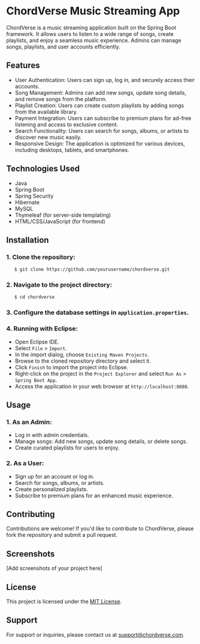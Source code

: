 # ChordVerse Music Streaming App

ChordVerse is a music streaming application built on the Spring Boot framework. It allows users to listen to a wide range of songs, create playlists, and enjoy a seamless music experience. Admins can manage songs, playlists, and user accounts efficiently.

## Features

- User Authentication: Users can sign up, log in, and securely access their accounts.
- Song Management: Admins can add new songs, update song details, and remove songs from the platform.
- Playlist Creation: Users can create custom playlists by adding songs from the available library.
- Payment Integration: Users can subscribe to premium plans for ad-free listening and access to exclusive content.
- Search Functionality: Users can search for songs, albums, or artists to discover new music easily.
- Responsive Design: The application is optimized for various devices, including desktops, tablets, and smartphones.

## Technologies Used

- Java
- Spring Boot
- Spring Security
- Hibernate
- MySQL
- Thymeleaf (for server-side templating)
- HTML/CSS/JavaScript (for frontend)

## Installation

### 1. Clone the repository:

 ```bash
    $ git clone https://github.com/yourusername/chordverse.git
 ```

### 2. Navigate to the project directory:

 ```bash
    $ cd chordverse
 ```

### 3. Configure the database settings in `application.properties`.

### 4. Running with Eclipse:
- Open Eclipse IDE.
- Select `File` > `Import`.
- In the import dialog, choose `Existing Maven Projects`.
- Browse to the cloned repository directory and select it.
- Click `Finish` to import the project into Eclipse.
- Right-click on the project in the `Project Explorer` and select `Run As` > `Spring Boot App`.
- Access the application in your web browser at `http://localhost:8080`.

## Usage

### 1. As an Admin:
- Log in with admin credentials.
- Manage songs: Add new songs, update song details, or delete songs.
- Create curated playlists for users to enjoy.

### 2. As a User:
- Sign up for an account or log in.
- Search for songs, albums, or artists.
- Create personalized playlists.
- Subscribe to premium plans for an enhanced music experience.

## Contributing

Contributions are welcome! If you'd like to contribute to ChordVerse, please fork the repository and submit a pull request.

## Screenshots

[Add screenshots of your project here]

## License

This project is licensed under the [MIT License](LICENSE).

## Support

For support or inquiries, please contact us at support@chordverse.com.
